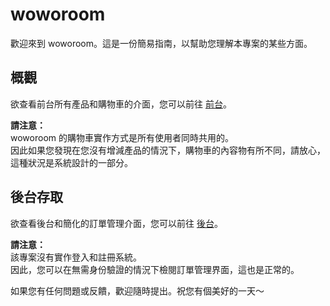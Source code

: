 # woworoom

歡迎來到 woworoom。這是一份簡易指南，以幫助您理解本專案的某些方面。

## 概觀

欲查看前台所有產品和購物車的介面，您可以前往 [前台](https://sky030b.github.io/woworoom/)。  

**請注意：**  
woworoom 的購物車實作方式是所有使用者同時共用的。  
因此如果您發現在您沒有增減產品的情況下，購物車的內容物有所不同，請放心，這種狀況是系統設計的一部分。

## 後台存取

欲查看後台和簡化的訂單管理介面，您可以前往 [後台](https://sky030b.github.io/woworoom/backstage.html)。

**請注意：**  
該專案沒有實作登入和註冊系統。  
因此，您可以在無需身份驗證的情況下檢閱訂單管理界面，這也是正常的。


如果您有任何問題或反饋，歡迎隨時提出。祝您有個美好的一天～
